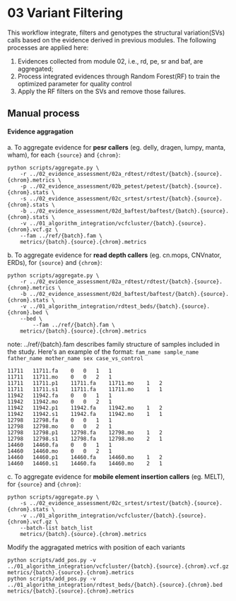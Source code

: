 # 03 Variant Filtering
This workflow integrate, filters and genotypes the structural variation(SVs) calls based on the evidence derived in previous modules. The following processes are applied here:
1. Evidences collected from module 02, i.e., rd, pe, sr and baf, are aggregated;
2. Process integrated evidences through Random Forest(RF) to train the optimized parameter for quality control
3. Apply the RF filters on the SVs and remove those failures.

## Manual process
#### Evidence aggragation
a. To aggregate evidence for **pesr callers** (eg. delly, dragen, lumpy, manta, wham), for each `{source}` and `{chrom}`: 
```
python scripts/aggregate.py \
	-r ../02_evidence_assessment/02a_rdtest/rdtest/{batch}.{source}.{chrom}.metrics \
	-p ../02_evidence_assessment/02b_petest/petest/{batch}.{source}.{chrom}.stats \
	-s ../02_evidence_assessment/02c_srtest/srtest/{batch}.{source}.{chrom}.stats \
	-b ../02_evidence_assessment/02d_baftest/baftest/{batch}.{source}.{chrom}.stats \
	-v ../01_algorithm_integration/vcfcluster/{batch}.{source}.{chrom}.vcf.gz \
	--fam ../ref/{batch}.fam \
	metrics/{batch}.{source}.{chrom}.metrics
```

b. To aggregate evidence for **read depth callers** (eg. cn.mops, CNVnator, ERDs), for `{source}` and `{chrom}`: 
```
python scripts/aggregate.py \
	-r ../02_evidence_assessment/02a_rdtest/rdtest/{batch}.{source}.{chrom}.metrics \
	-b ../02_evidence_assessment/02d_baftest/baftest/{batch}.{source}.{chrom}.stats \
	-v ../01_algorithm_integration/rdtest_beds/{batch}.{source}.{chrom}.bed \
	--bed \
        --fam ../ref/{batch}.fam \
	metrics/{batch}.{source}.{chrom}.metrics
```
note:  ../ref/{batch}.fam describes family structure of samples included in the study. Here's an example of the format:
`fam_name sample_name father_name mother_name sex case_vs_control`
```
11711	11711.fa	0	0	1	1
11711	11711.mo	0	0	2	1
11711	11711.p1	11711.fa	11711.mo	1	2
11711	11711.s1	11711.fa	11711.mo	1	1
11942	11942.fa	0	0	1	1
11942	11942.mo	0	0	2	1
11942	11942.p1	11942.fa	11942.mo	1	2
11942	11942.s1	11942.fa	11942.mo	1	1
12798	12798.fa	0	0	1	1
12798	12798.mo	0	0	2	1
12798	12798.p1	12798.fa	12798.mo	1	2
12798	12798.s1	12798.fa	12798.mo	2	1
14460	14460.fa	0	0	1	1
14460	14460.mo	0	0	2	1
14460	14460.p1	14460.fa	14460.mo	1	2
14460	14460.s1	14460.fa	14460.mo	2	1
```


c. To aggregate evidence for **mobile element insertion callers** (eg. MELT), for `{source}` and `{chrom}`: 
```
python scripts/aggregate.py \
	-s ../02_evidence_assessment/02c_srtest/srtest/{batch}.{source}.{chrom}.stats \
	-v ../01_algorithm_integration/vcfcluster/{batch}.{source}.{chrom}.vcf.gz \
	--batch-list batch_list
	metrics/{batch}.{source}.{chrom}.metrics
```

Modify the aggragated metrics with position of each variants
```
python scripts/add_pos.py -v ../01_algorithm_integration/vcfcluster/{batch}.{source}.{chrom}.vcf.gz metrics/{batch}.{source}.{chrom}.metrics
python scripts/add_pos.py -v ../01_algorithm_integration/rdtest_beds/{batch}.{source}.{chrom}.bed metrics/{batch}.{source}.{chrom}.metrics
